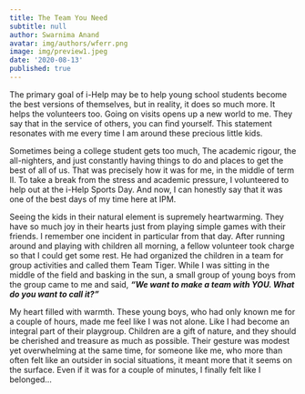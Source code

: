 ```yaml
---
title: The Team You Need
subtitle: null
author: Swarnima Anand
avatar: img/authors/wferr.png
image: img/preview1.jpeg
date: '2020-08-13'
published: true
---
```

> 


The primary goal of i-Help may be to help young school students become the best versions of themselves, but in reality, it does so much more. It helps the volunteers too. Going on visits opens up a new world to me.  They say that in the service of others, you can find yourself. This statement resonates with me every time I am around these precious little kids.

Sometimes being a college student gets too much, The academic rigour, the all-nighters, and just constantly having things to do and places to get the best of all of us. That was precisely how it was for me, in the middle of term II. To take a break from the stress and academic pressure, I volunteered to help out at the i-Help Sports Day. And now, I can honestly say that it was one of the best days of my time here at IPM.

Seeing the kids in their natural element is supremely heartwarming. They have so much joy in their hearts just from playing simple games with their friends. I remember one incident in particular from that day. After running around and playing with children all morning, a fellow volunteer took charge so that I could get some rest. He had organized the children in a team for group activities and called them Team Tiger. While I was sitting in the middle of the field and basking in the sun, a small group of young boys from the group came to me and said, _**“We want to make a team with YOU. What do you want to call it?”**_

My heart filled with warmth. These young boys, who had only known me for a couple of hours, made me feel like I was not alone. Like I had become an integral part of their playgroup. Children are a gift of nature, and they should be cherished and treasure as much as possible. Their gesture was modest yet overwhelming at the same time, for someone like me, who more than often felt like an outsider in social situations, it meant more that it seems on the surface. Even if it was for a couple of minutes, I finally felt like I belonged…
